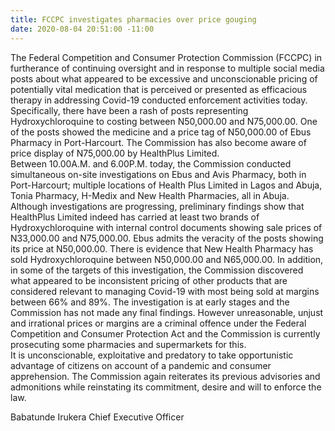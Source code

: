 ```yaml
---
title: FCCPC investigates pharmacies over price gouging
date: 2020-08-04 20:51:00 -11:00
---
```


The Federal Competition and Consumer Protection Commission (FCCPC) in furtherance of continuing oversight and in response to multiple social media posts about what appeared to be excessive and unconscionable pricing of potentially vital medication that is perceived or presented as efficacious therapy in addressing Covid-19 conducted enforcement activities today.
Specifically, there have been a rash of posts representing Hydroxychloroquine to costing between N50,000.00 and N75,000.00.  One of the posts showed the medicine and a price tag of N50,000.00 of Ebus Pharmacy in Port-Harcourt.  The Commission has also become aware of price display of N75,000.00 by HealthPlus Limited.  
Between 10.00A.M. and 6.00P.M. today, the Commission conducted simultaneous on-site investigations on Ebus and Avis Pharmacy, both in Port-Harcourt; multiple locations of Health Plus Limited in Lagos and Abuja, Tonia Pharmacy, H-Medix and New Health Pharmacies, all in Abuja.  
Although investigations are progressing, preliminary findings show that HealthPlus Limited indeed has carried at least two brands of Hydroxychloroquine with internal control documents showing sale prices of N33,000.00 and N75,000.00. Ebus admits the veracity of the posts showing its price at N50,000.00. There is evidence that New Health Pharmacy has sold Hydroxychloroquine between N50,000.00 and N65,000.00.
In addition, in some of the targets of this investigation, the Commission discovered what appeared to be inconsistent pricing of other products that are considered relevant to managing Covid-19 with most being sold at margins between 66% and 89%.
The investigation is at early stages and the Commission has not made any final findings. However unreasonable, unjust and irrational prices or margins are a criminal offence under the Federal Competition and Consumer Protection Act and the Commission is currently prosecuting some pharmacies and supermarkets for this.  
It is unconscionable, exploitative and predatory to take opportunistic advantage of citizens on account of a pandemic and consumer apprehension.  The Commission again reiterates its previous advisories and admonitions while reinstating its commitment, desire and will to enforce the law.

Babatunde Irukera
Chief Executive Officer
